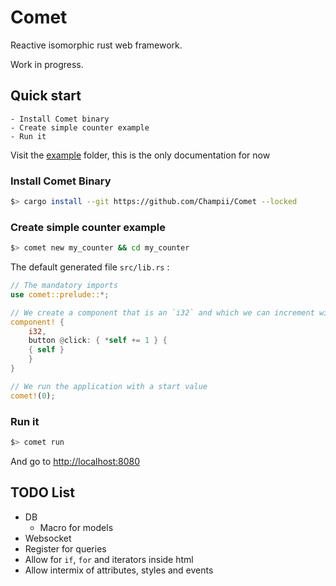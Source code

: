# Comet

Reactive isomorphic rust web framework.

Work in progress.

## Quick start

    - Install Comet binary
    - Create simple counter example
    - Run it

Visit the [example](https://github.com/Champii/Comet/tree/master/examples) folder, this is the only documentation for now

### Install Comet Binary

```bash
$> cargo install --git https://github.com/Champii/Comet --locked
```

### Create simple counter example

```bash
$> comet new my_counter && cd my_counter
```

The default generated file `src/lib.rs` :

```rust
// The mandatory imports
use comet::prelude::*;

// We create a component that is an `i32` and which we can increment with a button
component! {
    i32,
    button @click: { *self += 1 } {
	{ self }
    }
}

// We run the application with a start value
comet!(0);
```

### Run it

```bash
$> comet run
```

And go to [http://localhost:8080](http://localhost:8080)

## TODO List
- DB
    - Macro for models
- Websocket
- Register for queries
- Allow for `if`, `for` and iterators inside html
- Allow intermix of attributes, styles and events

